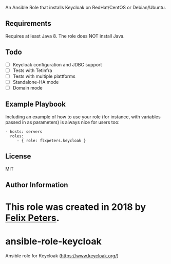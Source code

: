 
An Ansible Role that installs Keycloak on RedHat/CentOS or Debian/Ubuntu.

Requirements
------------

Requires at least Java 8. The role does NOT install Java. 

Todo
----
- [ ] Keycloak configuration and JDBC support
- [ ] Tests with Tetinfra
- [ ] Tests with multiple plattforms
- [ ] Standalone-HA mode
- [ ] Domain mode

Example Playbook
----------------

Including an example of how to use your role (for instance, with variables
passed in as parameters) is always nice for users too:

    - hosts: servers
      roles:
         - { role: flxpeters.keycloak }

License
-------

MIT

Author Information
------------------

This role was created in 2018 by [Felix Peters](https://www.felixpeters.de/).
=======
# ansible-role-keycloak
Ansible role for Keycloak (https://www.keycloak.org/)
